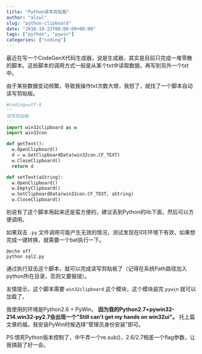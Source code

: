 ```yaml
---
title: "Python读写剪贴板"
author: "alswl"
slug: "python-clipboard"
date: "2010-10-23T00:00:00+08:00"
tags: ["python", "pywin"]
categories: ["coding"]
---
```


最近在写一个CodeGenX代码生成器，说是生成器，其实是目前只完成一堆零散的脚本。这些脚本的调用方式一般是从某个txt中读取数据，再写到另外一个txt中。

由于某些数据变动频繁，导致我操作txt次数大增，我怒了，就找了一个脚本自动读写剪贴板。

    
```python
#coding=utf-8
'''
读写剪贴板
'''
import win32clipboard as w
import win32con

def getText():
  w.OpenClipboard()
  d = w.GetClipboardData(win32con.CF_TEXT)
  w.CloseClipboard()
  return d

def setText(aString):
  w.OpenClipboard()
  w.EmptyClipboard()
  w.SetClipboardData(win32con.CF_TEXT, aString)
  w.CloseClipboard()
```

别说有了这个脚本用起来还是蛮方便的，建议丢到Python的lib下面，然后可以方便调用。

如果双击 `.py` 文件调用可能产生无效的情况，测试发现在IDE环境下有效，如果想完成一键转换，就需要一个bat执行一下。

```shell
@echo off
python sql2.py
```

通过执行双击这个脚本，就可以完成读写剪贴板了（记得在系统Path路径加入python所在目录，否则又要报错）。

友情提示，这个脚本需要 `win32clipboard` 这个模块，这个模块装完 `pywin` 就可以加载了。

我使用的环境是Python2.6 + PyWin，
**因为我的Python2.7+pywin32-214.win32-py2.7会出现一个"Still can't get my
hands on win32ui"。** 托上篇文章的福，我安装PyWin时候选择"管理员身份安装"即可。

PS:恨死Python版本控制了，中午弄一个re.sub()，2.6/2.7相差一个flag参数，让我搞鼓了好一会。


